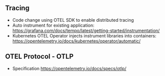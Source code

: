 

## Tracing
* Code change using OTEL SDK to enable distributed tracing
* Auto instrument for existing application: https://grafana.com/docs/tempo/latest/getting-started/instrumentation/
* Kubernetes OTEL Operator injects instrument libraries into containers: https://opentelemetry.io/docs/kubernetes/operator/automatic/


## OTEL Protocol - OTLP

* Specification https://opentelemetry.io/docs/specs/otlp/